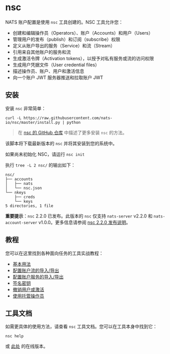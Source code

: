# nsc

NATS 账户配置是使用 `nsc` 工具创建的。NSC 工具允许您：

* 创建和编辑操作员（Operators）、账户（Accounts）和用户（Users）
* 管理用户的发布（publish）和订阅（subscribe）权限
* 定义从账户导出的服务（Service）和流（Stream）
* 引用来自其他账户的服务和流
* 生成激活令牌（Activation tokens），以授予对私有服务或流的访问权限
* 生成用户凭据文件（User credential files）
* 描述操作员、账户、用户和激活信息
* 向一个账户 JWT 服务器推送和拉取账户 JWT

## 安装

安装 `nsc` 非常简单：

```shell
curl -L https://raw.githubusercontent.com/nats-io/nsc/master/install.py | python
```
> 在 [nsc 的 GitHub 仓库](https://github.com/nats-io/nsc#install) 中描述了更多安装 `nsc` 的方法。

该脚本将下载最新版本的 `nsc` 并将其安装到您的系统中。

如果尚未初始化 NSC，请运行 `nsc init`

执行 `tree -L 2 nsc/` 的输出如下：
```text
nsc/
├── accounts
│   ├── nats
│   └── nsc.json
└── nkeys
    ├── creds
    └── keys
5 directories, 1 file
```

**重要提示**：`nsc` 2.2.0 已发布。此版本的 `nsc` 仅支持 `nats-server` v2.2.0 和 `nats-account-server` v1.0.0。更多信息请参阅 [nsc 2.2.0 发布说明](https://github.com/nats-io/nsc/releases/tag/2.2.0)。

## 教程

您可以在这里找到各种面向任务的工具实战教程：

* [基本用法](basics.md)
* [配置账户流的导入/导出](streams.md)
* [配置账户服务的导入/导出](services.md)
* [签名密钥](signing_keys.md)
* [撤销用户或激活](revocation.md)
* [使用托管操作员](managed.md)

## 工具文档

如需更具体的使用方法，请查看 `nsc` 工具文档。您可以在工具本身中找到它：

```shell
nsc help
```

或 [此处](https://nats-io.github.io/nsc) 的在线版本。